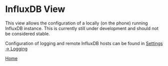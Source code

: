 # InfluxDB View

This view allows the configuration of a locally (on the phone) running InfluxDB instance. This is currently still under development and should not be considered stable.

Configuration of logging and remote InfluxDB hosts can be found in [Settings -> Logging](settings/logging.md)

[Home](OpenMobileNetworkToolkit.md)